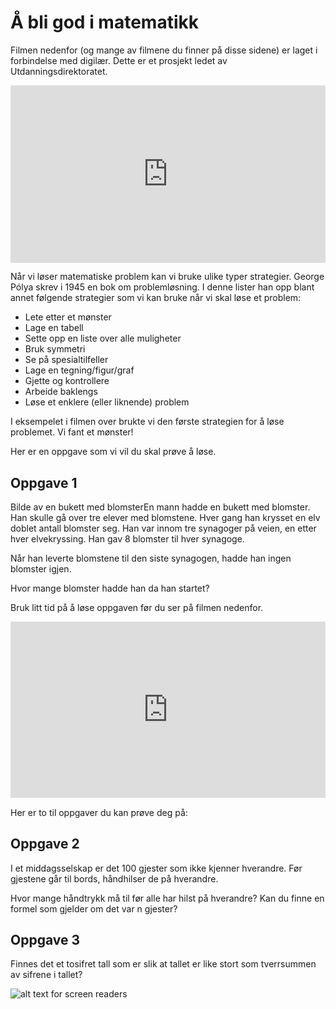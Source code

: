 # Å bli god i matematikk

Filmen nedenfor (og mange av filmene du finner på disse sidene) er laget i forbindelse med digilær. Dette er et prosjekt ledet av Utdanningsdirektoratet. 


<div style="padding:56.25% 0 0 0;position:relative;"><iframe src="https://player.vimeo.com/video/431436950?h=cbe6981cc1&title=0&byline=0&portrait=0" style="position:absolute;top:0;left:0;width:100%;height:100%;" frameborder="0" allow="autoplay; fullscreen; picture-in-picture" allowfullscreen></iframe></div><script src="https://player.vimeo.com/api/player.js"></script>

Når vi løser matematiske problem kan vi bruke ulike typer strategier. George Pólya skrev i 1945 en bok om problemløsning. I denne lister han opp blant annet følgende strategier som vi kan bruke når vi skal løse et problem: 

* Lete etter et mønster
* Lage en tabell
* Sette opp en liste over alle muligheter
* Bruk symmetri
* Se på spesialtilfeller
* Lage en tegning/figur/graf
* Gjette og kontrollere
* Arbeide baklengs
* Løse et enklere (eller liknende) problem

I eksempelet i filmen over brukte vi den første strategien for å løse problemet. Vi fant et mønster! 



Her er en oppgave som vi vil du skal prøve å løse. 

## Oppgave 1

Bilde av en bukett med blomsterEn mann hadde en bukett med blomster. Han skulle gå over tre elever med blomstene.  Hver gang han krysset en elv doblet antall blomster seg. Han var innom tre synagoger på veien, en etter hver elvekryssing. Han gav 8 blomster til hver synagoge. 

Når han leverte blomstene til den siste synagogen, hadde han ingen blomster igjen. 

Hvor mange blomster hadde han da han startet? 

Bruk litt tid på å løse oppgaven før du ser på filmen nedenfor. 

<div style="padding:56.04% 0 0 0;position:relative;"><iframe src="https://player.vimeo.com/video/431465892?h=0e48f10f81&title=0&byline=0&portrait=0" style="position:absolute;top:0;left:0;width:100%;height:100%;" frameborder="0" allow="autoplay; fullscreen; picture-in-picture" allowfullscreen></iframe></div><script src="https://player.vimeo.com/api/player.js"></script>

Her er to til oppgaver du kan prøve deg på: 

## Oppgave 2

I et middagsselskap er det 100 gjester som ikke kjenner hverandre. Før gjestene går til bords, håndhilser de på hverandre. 

Hvor mange håndtrykk må til før alle har hilst på hverandre? Kan du finne en formel som gjelder om det var 
n gjester?

## Oppgave 3

Finnes det et tosifret tall som er slik at tallet er like stort som tverrsummen av sifrene i tallet? 

![alt text for screen readers](/bilder/tverrsummen.png "Kan du finne tallet?")